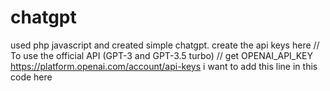# chatgpt
used php javascript and created simple chatgpt. create the api keys here 
// To use the official API (GPT-3 and GPT-3.5 turbo)
// get OPENAI_API_KEY https://platform.openai.com/account/api-keys
i want to add this line in this code here
